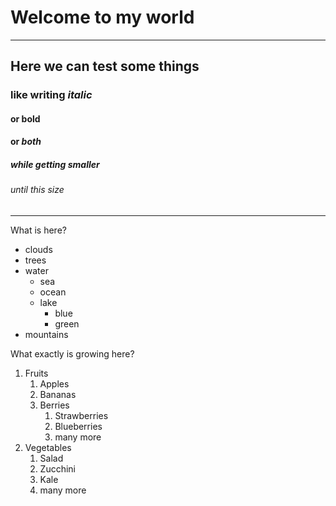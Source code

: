 
# Welcome to my world

---

## Here we can test some things
### like writing *italic*
#### or **bold**
#### or ***both***
##### while getting smaller
###### until this size

---

What is here?
- clouds
- trees
- water
    - sea
    - ocean
    - lake
        - blue
        - green
- mountains

What exactly is growing here?
1. Fruits
    1. Apples
    2. Bananas
    3. Berries
        1. Strawberries
        2. Blueberries
        3. many more
2. Vegetables
    1. Salad
    2. Zucchini
    3. Kale
    4. many more
